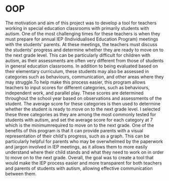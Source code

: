# OOP

The motivation and aim of this project was to develop a tool for teachers working in special education classrooms with primarily students with autism. One of the most challenging times for these teachers is when they must prepare for annual IEP (Individualised Education Program) meetings with the students' parents. At these meetings, the teachers must discuss the students' progress and determine whether they are ready to move on to the next grade level. This can be particularly difficult for children with autism, as their assessments are often very different from those of students in general education classrooms. In addition to being evaluated based on their elementary curriculum, these students may also be assessed in categories such as behaviours, communication, and other areas where they may struggle.To help make this process easier, this program allows teachers to input scores for different categories, such as behaviours, independent work, and parallel play. These scores are determined throughout the school year based on observations and assessments of the student. The average score for these categories is then used to determine whether the student is ready to move on to the next grade level. I selected these three categories as they are among the most commonly tested for students with autism, and set the average score for each category at 7 which is the minimumrequired to move on to the next grade. One of the benefits of this program is that it can provide parents with a visual representation of their child's progress, such as a graph. This can be particularly helpful for parents who may be overwhelmed by the paperwork and jargon involved in IEP meetings, as it allows them to more easily understand where their child stands and what they need to work on in order to move on to the next grade. Overall, the goal was to create a tool that would make the IEP process easier and more transparent for both teachers and parents of students with autism, allowing effective
communication between them. 
